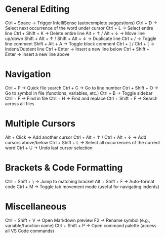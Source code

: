 # General Editing
Ctrl + Space → Trigger IntelliSense (autocomplete suggestions)
Ctrl + D → Select next occurrence of the word under cursor
Ctrl + L → Select entire line
Ctrl + Shift + K → Delete entire line
Alt + ↑ / Alt + ↓ → Move line up/down
Shift + Alt + ↑ / Shift + Alt + ↓ → Duplicate line
Ctrl + / → Toggle line comment
Shift + Alt + A → Toggle block comment
Ctrl + ] / Ctrl + [ → Indent/Outdent line
Ctrl + Enter → Insert a new line below
Ctrl + Shift + Enter → Insert a new line above
# Navigation
Ctrl + P → Quick file search
Ctrl + G → Go to line number
Ctrl + Shift + O → Go to symbol in file (functions, variables, etc.)
Ctrl + B → Toggle sidebar
Ctrl + F → Find in file
Ctrl + H → Find and replace
Ctrl + Shift + F → Search across all files
# Multiple Cursors
Alt + Click → Add another cursor
Ctrl + Alt + ↑ / Ctrl + Alt + ↓ → Add cursors above/below
Ctrl + Shift + L → Select all occurrences of the current word
Ctrl + U → Undo last cursor selection
# Brackets & Code Formatting
Ctrl + Shift + \ → Jump to matching bracket
Alt + Shift + F → Auto-format code
Ctrl + M → Toggle tab movement mode (useful for navigating indents)
# Miscellaneous
Ctrl + Shift + V → Open Markdown preview
F2 → Rename symbol (e.g., variable/function name)
Ctrl + Shift + P → Open command palette (access all VS Code commands)
